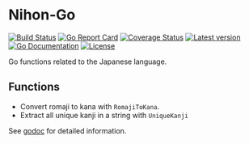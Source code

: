 # Nihon-Go

[![Build Status](https://travis-ci.com/kinbiko/nihon-go.svg?branch=master)](https://travis-ci.com/kinbiko/nihon-go)
[![Go Report Card](https://goreportcard.com/badge/github.com/kinbiko/nihon-go)](https://goreportcard.com/report/github.com/kinbiko/nihon-go)
[![Coverage Status](https://coveralls.io/repos/github/kinbiko/nihon-go/badge.svg)](https://coveralls.io/github/kinbiko/nihon-go)
[![Latest version](https://img.shields.io/github/tag/kinbiko/nihon-go.svg?label=latest%20version&style=flat)](https://github.com/kinbiko/nihon-go/releases)
[![Go Documentation](http://img.shields.io/badge/godoc-documentation-blue.svg?style=flat)](http://godoc.org/github.com/kinbiko/nihon-go)
[![License](https://img.shields.io/github/license/kinbiko/nihon-go.svg?style=flat)](https://github.com/kinbiko/nihon-go/blob/master/LICENSE)

Go functions related to the Japanese language.

## Functions

- Convert romaji to kana with `RomajiToKana`.
- Extract all unique kanji in a string with `UniqueKanji`

See [godoc](http://godoc.org/github.com/kinbiko/nihon-go) for detailed information.
